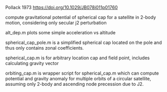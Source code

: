 Pollack 1973 https://doi.org/10.1029/JB078i011p01760

compute gravitational potential of spherical cap for a satellite in 2-body motion, considering only secular j2 perturbation

alt_dep.m plots some simple acceleration vs altitude

spherical_cap_pole.m is a simplified spherical cap located on the pole and thus only contains zonal coefficients.

spherical_cap.m is for arbitrary location cap and field point, includes calculating gravity vector

orbiting_cap.m is wrapper script for spherical_cap.m which can compute potential and gravity anomaly for multiple orbits of a circular satellite, assuming only 2-body and ascending node precession due to J2. 
